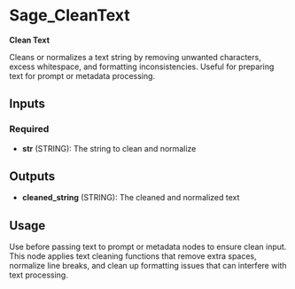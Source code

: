 # Sage_CleanText

**Clean Text**

Cleans or normalizes a text string by removing unwanted characters, excess whitespace, and formatting inconsistencies. Useful for preparing text for prompt or metadata processing.

## Inputs

### Required

- **str** (STRING): The string to clean and normalize

## Outputs

- **cleaned_string** (STRING): The cleaned and normalized text

## Usage

Use before passing text to prompt or metadata nodes to ensure clean input. This node applies text cleaning functions that remove extra spaces, normalize line breaks, and clean up formatting issues that can interfere with text processing.

